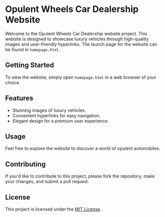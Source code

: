 # Opulent Wheels Car Dealership Website

Welcome to the Opulent Wheels Car Dealership website project. This website is designed to showcase luxury vehicles through high-quality images and user-friendly hyperlinks. The launch page for the website can be found in `homepage.html`.

## Getting Started

To view the website, simply open `homepage.html` in a web browser of your choice.

## Features

- Stunning images of luxury vehicles.
- Convenient hyperlinks for easy navigation.
- Elegant design for a premium user experience.

## Usage

Feel free to explore the website to discover a world of opulent automobiles.

## Contributing

If you'd like to contribute to this project, please fork the repository, make your changes, and submit a pull request.

## License

This project is licensed under the [MIT License](LICENSE).
